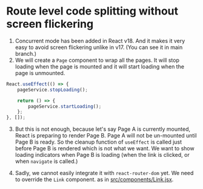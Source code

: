 # Route level code splitting without screen flickering

1. Concurrent mode has been added in React v18. And it makes it very easy to avoid screen flickering unlike in v17. (You can see it in main branch.)
2. We will create a `Page` component to wrap all the pages. It will stop loading when the page is mounted and it will start loading when the page is unmounted.
```javascript
React.useEffect(() => {
    pageService.stopLoading();

    return () => {
        pageService.startLoading();
    };
}, []);
``` 
3. But this is not enough, because let's say Page A is currently mounted, React is preparing to render Page B. Page A will not be un-mounted until Page B is ready. So the cleanup function of `useEffect` is called just before Page B is rendered which is not what we want. We want to show loading indicators when Page B is loading (when the link is clicked, or when `navigate` is called.)

4. Sadly, we cannot easily integrate it with `react-router-dom` yet. We need to override the `Link` component. as in [src/components/Link.jsx](src/components/Link.jsx). 

 